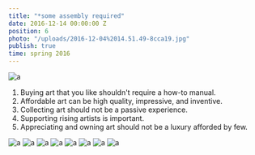 ```yaml
---
title: "*some assembly required"
date: 2016-12-14 00:00:00 Z
position: 6
photo: "/uploads/2016-12-04%2014.51.49-8cca19.jpg"
publish: true
time: spring 2016
---
```


![a](/uploads/temp2.jpg)

1. Buying art that you like shouldn't require a how-to manual.
2. Affordable art can be high quality, impressive, and inventive.
3. Collecting art should not be a passive experience.
4. Supporting rising artists is important.
5. Appreciating and owning art should not be a luxury afforded by few.

![a](/uploads/temp3.png)
![a](/uploads/temp5.jpg)
![a](/uploads/temp1.jpg)
![a](/uploads/temp6.jpg)
![a](/uploads/temp9.jpg)
![a](/uploads/temp7.jpg)
![a](/uploads/temp4.gif)
![a](/uploads/temp10.jpg)

